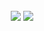 
<a href="https://linktr.ee/sirvictahh" target="_blank">
  <object href="https://linktr.ee/sirvictahh" type="image/svg+xml">
    <img alt="João Víctor Maia's GitHub Profile README" src="https://raw.githubusercontent.com/sirvictahh/sirvictahh/main/maia.svg">
  </object>
</a>

<div align="center">
    <img class="img"  style="height: 220px" src="https://github-readme-stats.vercel.app/api?username=sirvictahh&show_icons=true&theme=vision-friendly-dark" />
    <img class="img"  style="height: 220px" src="https://github-readme-stats.vercel.app/api/top-langs/?username=sirvictahh&theme=vision-friendly-dark&layout=compact" />
</div>
